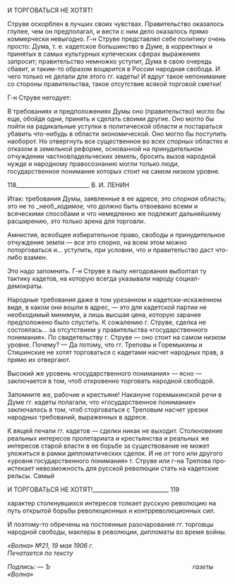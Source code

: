И ТОРГОВАТЬСЯ НЕ ХОТЯТ!

Струве оскорблен в лучших своих чувствах. Правительство оказалось глупее, чем он предполагал, и вести с ним дело оказалось прямо коммерчески невыгодно. Г-н Струве представлял себе политику очень просто: Дума, т. е. кадетское большинство в Думе, в корректных и принятых в самых культурных купеческих сферах выражениях запросит; правительство немножко уступит, Дума в свою очередь сбавит, и таким-то образом во­царится в России народная свобода. И чего только не делали для этого гг. кадеты! И вдруг такое непонимание со стороны правительства, такое отсутствие всякой торговой сметки!

Г-н Струве негодует:

В требованиях и предположениях Думы оно (правительство) могло бы еще, обойдя одни, принять и сделать своими другие. Оно могло бы пойти на радикальные уступки в политической области и постараться убавить что-нибудь в области экономической. Оно могло бы поступить наоборот. Но отвергнуть все существенное во всех _спорных_ облас­тях и отказом в земельной реформе, основанной на принудительном отчуждении част­новладельческих земель, бросить вызов народной нужде и народному правосознанию могли только люди, государственное понимание которых стоит на самом низком уров­не.

  

118__________________________ В. И. ЛЕНИН

Итак: требования Думы, заявленные в ее адресе, это _спорная_ область; это не то _необ­__ходимое,_ что должно быть отвоевано всеми и всяческими способами и что немедленно же подлежит дальнейшему расширению, это только арена для торговли.

Амнистия, всеобщее избирательное право, свободы и принудительное отчуждение земли — все это спорно, на всем этом можно поторговаться и... уступить, при условии, что и правительство даст что-либо взамен.

Это надо запомнить. Г-н Струве в пылу негодования выболтал ту тактику кадетов, на которую всегда указывали народу социал-демократы.

Народные требования даже в том урезанном и кадетски-искаженном виде, в каком они вошли в адрес, — это для кадетской партии не необходимый минимум, а лишь высшая цена, которую заранее предположено было спустить. К сожалению г. Струве, сделка не состоялась... за отсутствием у правительства «государственного понимания». По свидетельству г. Струве — оно стоит на самом низком уровне. Почему? — Да пото­му, что гг. Треповы и Горемыкины и Стишинские не хотят торговаться с кадетами на­счет народных прав, а прямо их отвергают.

Высокий же уровень «государственного понимания» — ясно — заключается в том, чтоб откровенно торговать народной свободой.

Запомните же, рабочие и крестьяне! Накануне горемыкинской речи в Думе гг. каде­ты полагали, что «государственное понимание» заключалось в том, чтоб сторговаться с Треповым насчет урезки народных требований, выраженных в адресе.

К вящей печали гг. кадетов — сделки никак не выходит. Столкновение реальных ин­тересов пролетариата и крестьянства и реальных же интересов старой власти в ее борь­бе за существование не может уложиться в рамки дипломатических сделок. И не от то­го или другого «уровня государственного понимания» г. Струве или г-на Трепова про­истекает невозможность для русской революции стать на кадетские рельсы. Самый

  

И ТОРГОВАТЬСЯ НЕ ХОТЯТ!___________________________ 119

характер столкнувшихся интересов толкает русскую революцию на путь открытой борьбы революционных и контрреволюционных сил.

И поэтому-то обречены на постоянные разочарования гг. торговцы народной свобо­ды, маклеры в революции, дипломаты во время войны.

_«Волна» №21, 19 мая 1906 г.                                                                Печатается по тексту_

_Подпись:_ — _Ъ                                                                                  газеты «Волна»_